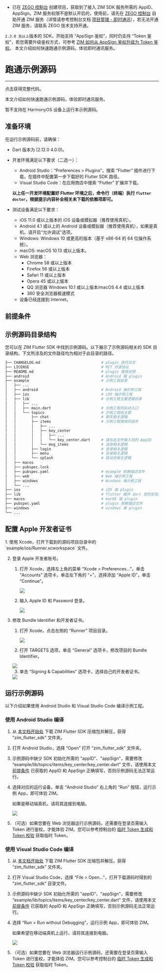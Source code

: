 
- 已在 [ZEGO 控制台](https://console.zego.im) 创建项目，获取到了接入 ZIM SDK 服务所需的 AppID、AppSign。ZIM 服务权限不是默认开启的，使用前，请先在 [ZEGO 控制台](https://console.zego.im) 自助开通 ZIM 服务（详情请参考控制台文档 [项目管理 - 即时通讯](https://doc-zh.zego.im/article/14994)），若无法开通 ZIM 服务，请联系 ZEGO 技术支持开通。
<Warning title="注意">

`2.3.0 及以上`版本的 SDK，开始支持 “AppSign 鉴权”，同时仍支持 “Token 鉴权”，若您需要升级鉴权方式，可参考 [ZIM 如何从 AppSign 鉴权升级为 Token 鉴权](http://doc-zh.zego.im/faq/token_upgrade_zim)。
</Warning>
本文介绍如何快速跑通示例源码，体验即时通讯服务。
# 跑通示例源码

---

<Card title="示例源码" href="https://github.com/zegoim/zim_flutter_sdk" target="_blank">点击获得完整代码。</Card>

本文介绍如何快速跑通示例源码，体验即时通讯服务。

<Warning title="注意">
暂不支持在 HarmonyOS 设备上运行本示例源码。
</Warning>

## 准备环境

在运行示例源码前，请确保：
- Dart 版本为 [2.12.0 4.0.0)。
- 开发环境满足以下要求（二选一）：
    - Android Studio：“Preferences > Plugins”，搜索 “Flutter” 插件进行下载，在插件中配置第一步下载好的 Flutter SDK 路径。
    - Visual Studio Code：在应用商店中搜索 “Flutter” 扩展并下载。
         
    **以上任一开发环境配置好 Flutter 环境之后，命令行（终端）执行 `flutter doctor`，根据提示内容补全相关未下载的依赖项即可。**
  
- 测试设备满足以下要求：
    - iOS 11.0 或以上版本的 iOS 设备或模拟器（推荐使用真机）。
    - Android 4.1 或以上的 Android 设备或模拟器（推荐使用真机），如果是真机，请开启“允许调试”选项。
    - Windows: Windows 10 或更高的版本（基于 x86-64 的 64 位操作系统）。
    - macOS: macOS 10.13 或以上版本。
    - Web 浏览器：
        - Chrome 58 或以上版本
        - Firefox 56 或以上版本
        - Safari 11 或以上版本
        - Opera 45 或以上版本
        - QQ 浏览器 Windows 10.1 或以上版本/macOS 4.4 或以上版本
        - 360 安全浏览器极速模式
     - 设备已经连接到 Internet。

## 前提条件


<Content />
<Content1 />


## 示例源码目录结构

您可以在 ZIM Flutter SDK 中找到示例源码。以下展示了示例源码相关的 SDK 目录结构，下文所涉及的文件路径均为相对于此目录的路径。

```bash
├── CHANGELOG.md                            # plugin 迭代日志
├── LICENSE                                 # MIT 开源协议
├── README.md                               # plugin 使用说明
├── android                                 # Android 端 plugin
├── example                                 # 示例工程目录
│   ├── ...                           
│   ├── android                             # Android 端示例工程
│   ├── ios                                 # iOS 端示例工程
│   ├── lib                                 # 示例工程主要逻辑目录
│   │   ├── ...
│   │   ├── main.dart                       # 示例工程的启动入口
│   │   └── topics                          # 示例工程的主题
│   │       ├── chat                        # 聊天相关逻辑
│   │       ├── items                       # 示例工程使用的组件
│   │       │   ├── ...
│   │       │   ├── key_center
│   │       │   │   ├── ...
│   │       │   │   └── key_center.dart     # 请在此文件输入您的 AppID
│   │       │   └── msg_items               # 消息相关逻辑
│   │       ├── login                       # 登录相关逻辑
│   │       ├── menu                        # 目录相关逻辑
│   │       └── splash                      # 启动页相关逻辑
│   ├── macos
│   ├── pubspec.lock
│   ├── pubspec.yaml                        # example 依赖描述文件
│   ├── web                                 # Web 端示例工程
│   ├── windows                             # Windows 端示例工程
│   └── ...
├── ios                                     # iOS 端 plugin      
├── lib                                     # flutter 插件 dart 层的实现以及头文件
├── macos                                   # macOS 端 plugin
├── pubspec.yaml                            # plugin 依赖描述文件
├── windows                                 # windows 端 plugin
└── ...
```

## 配置 Apple 开发者证书

<Accordion title="（可选）如果您需要在 iOS 真机上运行示例 App，请参考本步骤配置你的 Apple 开发证书" defaultOpen="false">
1. 使用 Xcode，打开下载到的源码项目目录中的 `example/ios/Runner.xcworkspace` 文件。

2. 登录 Apple 开发者账号。

    1. 打开 Xcode，选择左上角的菜单 “Xcode > Preferences...”，单击 “Accounts” 选项卡，单击左下角的 “+”，选择添加 “Apple ID”，单击 “Continue”。

        <Frame width="512" height="auto" caption=""><img src="https://doc-media.zego.im/sdk-doc/Pics/iOS/ZegoExpressEngine/Common/xcode-account.png" /></Frame>

    2. 输入 Apple ID 和 Password 登录。

        <Frame width="512" height="auto" caption=""><img src="https://doc-media.zego.im/sdk-doc/Pics/iOS/ZegoExpressEngine/Common/xcode-login-apple-id.png" /></Frame>

3. 修改 Bundle Identifier 和开发者证书。

    1. 打开 Xcode，点击左侧的 “Runner” 项目目录。

        <Frame width="512" height="auto" caption=""><img src="https://doc-media.zego.im/sdk-doc/Pics/Flutter/ZegoExpressEngine/flutter-xcode-select-project.png" /></Frame>

    2. 打开 TARGETS 选项，单击 “General” 选项卡，修改项目的 Bundle Identifier。

      <Frame width="512" height="auto" caption="">
        <img src="https://doc-media.zego.im/sdk-doc/Pics/ZIM/flutter/run_example_demo_2.png" />
      </Frame>

    3. 单击 “Signing & Capabilities” 选项卡，选择自己的开发者证书。

      <Frame width="512" height="auto" caption="">
        <img src="https://doc-media.zego.im/sdk-doc/Pics/ZIM/flutter/run_example_demo_3.png" />
      </Frame>

</Accordion>


## 运行示例源码

以下介绍如果使用 Android Studio 和 Visual Studio Code 编译示例工程。

### 使用 Android Studio 编译

1. 从 [本文档开始处](#跑通示例源码) 下载 ZIM Flutter SDK 压缩包并解压，获得 “zim_flutter_sdk” 文件夹。

2. 打开 Android Studio，选择 “Open” 打开 “zim_flutter_sdk” 文件夹。

3. 示例源码中缺少 SDK 初始化所需的 "appID"、"appSign"，需要修改 “example/lib/topics/items/key_center/key_center.dart” 文件，请使用本文 [前提条件](#前提条件) 已获取的 AppID 和 AppSign 正确填写，否则示例源码无法正常运行。

4. 选择对应的运行设备，单击 “Android Studio” 右上角的 “Run” 按钮，运行示例 App，即可体验 ZIM。

    <Note title="说明">

    如果是移动端真机，请将其连接到电脑。
    </Note>

    <Frame width="512" height="auto" caption=""><img src="https://doc-media.zego.im/sdk-doc/Pics/ZIM/flutter/run_example_demo_0.png" /></Frame>

5. （可选）如果您要在 Web 浏览器运行示例源码，还需要在登录页需输入 Token 进行鉴权，才能体验 ZIM。您可以参考控制台的 [临时 Token 生成和 Token 校验](https://doc-zh.zego.im/article/16309) 获取临时 Token。

### 使用 Visual Studio Code 编译

1. 从 [本文档开始处](#跑通示例源码) 下载 ZIM Flutter SDK 压缩包并解压，获得 “zim_flutter_sdk” 文件夹。

2. 打开 Visual Studio Code，选择 “File > Open...”，打开下载源码时得到的 “zim_flutter_sdk” 目录文件。

3. 示例源码中缺少 SDK 初始化所需的 "appID"、"appSign"，需要修改 “example/lib/topics/items/key_center/key_center.dart” 文件，请使用本文 [前提条件](#前提条件) 已获取的 AppID 和 AppSign 正确填写，否则示例源码无法正常运行。

4. 选择 “Run > Run without Debugging”，运行示例 App，即可体验 ZIM。

    <Note title="说明">

    如果希望在移动端真机上运行，请将其连接到电脑。
    </Note>

    <Frame width="512" height="auto" caption=""><img src="https://doc-media.zego.im/sdk-doc/Pics/ZIM/flutter/run_example_demo_1.png" /></Frame>

5. （可选）如果您要在 Web 浏览器运行示例源码，还需要在登录页需输入 Token 进行鉴权，才能体验 ZIM。您可以参考控制台的 [临时 Token 生成和 Token 校验](https://doc-zh.zego.im/article/16309) 获取临时 Token。
